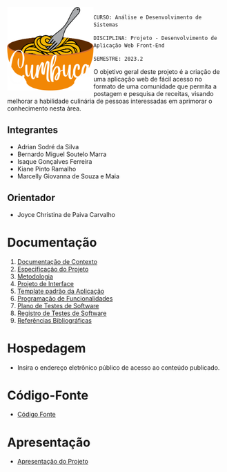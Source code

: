 <img src="documentos/img/logo cumbuca 3.png" alt="Logo" width="200px" height="auto" style="float: left; margin-right: 10;">


`CURSO: Análise e Desenvolvimento de Sistemas`

`DISCIPLINA: Projeto - Desenvolvimento de Aplicação Web Front-End`

`SEMESTRE: 2023.2`

O objetivo geral deste projeto é a criação de uma aplicação web de fácil acesso no formato de uma comunidade que permita a postagem e pesquisa de receitas, visando melhorar a habilidade culinária de pessoas interessadas em aprimorar o conhecimento nesta área.

## Integrantes

- Adrian Sodré da Silva
- Bernardo Miguel Soutelo Marra
- Isaque Gonçalves Ferreira
- Kiane Pinto Ramalho
- Marcelly Giovanna de Souza e Maia 

## Orientador

- Joyce Christina de Paiva Carvalho 

# Documentação

<ol>
<li><a href="documentos/01-Documentação de Contexto.md"> Documentação de Contexto</a></li>
<li><a href="documentos/02-Especificação do Projeto.md"> Especificação do Projeto</a></li>
<li><a href="documentos/03-Metodologia.md"> Metodologia</a></li>
<li><a href="documentos/04-Projeto de Interface.md"> Projeto de Interface</a></li>
<li><a href="documentos/05-Template padrão da Aplicação.md"> Template padrão da Aplicação</a></li>
<li><a href="documentos/06-Programação de Funcionalidades.md"> Programação de Funcionalidades</a></li>
<li><a href="documentos/07-Plano de Testes de Software.md"> Plano de Testes de Software</a></li>
<li><a href="documentos/08-Registro de Testes de Software.md"> Registro de Testes de Software</a></li>
<li><a href="documentos/09-Referências.md"> Referências Bibliográficas</a></li>
</ol>

# Hospedagem

- Insira o endereço eletrônico público de acesso ao conteúdo publicado.

# Código-Fonte

- <a href="codigo-fonte/README.md">Código Fonte</a>

# Apresentação

- <a href="apresentacao/README.md">Apresentação do Projeto</a>
